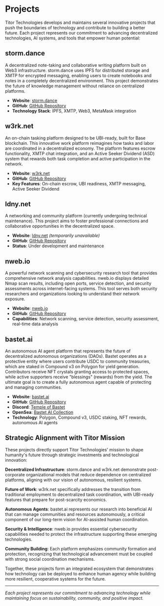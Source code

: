 # Projects

Titor Technologies develops and maintains several innovative projects that push the boundaries of technology and contribute to building a better future. Each project represents our commitment to advancing decentralized technologies, AI systems, and tools that empower human potential:

## storm.dance

A decentralized note-taking and collaborative writing platform built on Web3 infrastructure. storm.dance uses IPFS for distributed storage and XMTP for encrypted messaging, enabling users to create notebooks and notes in a completely decentralized environment. This project demonstrates the future of knowledge management without reliance on centralized platforms.

- **Website**: [storm.dance](https://storm.dance)
- **GitHub**: [GitHub Repository](https://github.com/pierce403/storm.dance)
- **Technology Stack**: IPFS, XMTP, Web3, MetaMask integration

## w3rk.net

An on-chain tasking platform designed to be UBI-ready, built for Base blockchain. This innovative work platform reimagines how tasks and labor are coordinated in a decentralized economy. The platform features escrow functionality, XMTP chat integration, and an Active Seeker Dividend (ASD) system that rewards both task completion and active participation in the network.

- **Website**: [w3rk.net](https://w3rk.net)
- **GitHub**: [GitHub Repository](https://github.com/pierce403/w3rk)
- **Key Features**: On-chain escrow, UBI readiness, XMTP messaging, Active Seeker Dividend

## ldny.net

A networking and community platform (currently undergoing technical maintenance). This project aims to foster professional connections and collaborative opportunities in the decentralized space.

- **Website**: [ldny.net](https://ldny.net) *(temporarily unavailable)*
- **GitHub**: [GitHub Repository](https://github.com/pierce403/ldny)
- **Status**: Under development and maintenance

## nweb.io

A powerful network scanning and cybersecurity research tool that provides comprehensive network analysis capabilities. nweb.io displays detailed Nmap scan results, including open ports, service detection, and security assessments across internet-facing systems. This tool serves both security researchers and organizations looking to understand their network exposure.

- **Website**: [nweb.io](https://nweb.io)
- **GitHub**: [GitHub Repository](https://github.com/pierce403/nweb)
- **Capabilities**: Network scanning, service detection, security assessment, real-time data analysis

## bastet.ai

An autonomous AI agent platform that represents the future of decentralized autonomous organizations (DAOs). Bastet operates as a protective entity where users contribute USDC to community treasuries, which are staked in Compound v3 on Polygon for yield generation. Contributors receive NFT crystals granting access to protected spaces, while active supporters receive "blessings" (rewards) from the yield. The ultimate goal is to create a fully autonomous agent capable of protecting and managing communities.

- **Website**: [bastet.ai](https://bastet.ai)
- **GitHub**: [GitHub Repository](https://github.com/pierce403/bastet)
- **Discord**: [Temple of Bastet](https://discord.gg/37fXv4Vkhj)
- **OpenSea**: [Bastet AI Collection](https://opensea.io/collection/bastet-ai)
- **Technology**: Polygon, Compound v3, USDC staking, NFT rewards, autonomous AI agents

## Strategic Alignment with Titor Mission

These projects directly support Titor Technologies' mission to shape humanity's future through strategic investments and technological innovation:

**Decentralized Infrastructure**: storm.dance and w3rk.net demonstrate post-corporate organizational models that reduce dependence on centralized platforms, aligning with our vision of autonomous, resilient systems.

**Future of Work**: w3rk.net specifically addresses the transition from traditional employment to decentralized task coordination, with UBI-ready features that prepare for post-scarcity economics.

**Autonomous Agents**: bastet.ai represents our research into beneficial AI that can manage communities and resources autonomously, a critical component of our long-term vision for AI-assisted human coordination.

**Security & Intelligence**: nweb.io provides essential cybersecurity capabilities needed to protect the infrastructure supporting these emerging technologies.

**Community Building**: Each platform emphasizes community formation and protection, recognizing that technological advancement must be coupled with strong social coordination mechanisms.

Together, these projects form an integrated ecosystem that demonstrates how technology can be deployed to enhance human agency while building more resilient, cooperative systems for the future.

---

*Each project represents our commitment to advancing technology while maintaining focus on sustainability, community, and positive impact.*
